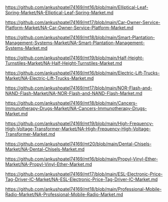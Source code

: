 <p><a href="https://github.com/ankushpatel74169/mt16/blob/main/Elliptical-Leaf-Spring-Market/NA-Elliptical-Leaf-Spring-Market.md">https://github.com/ankushpatel74169/mt16/blob/main/Elliptical-Leaf-Spring-Market/NA-Elliptical-Leaf-Spring-Market.md</a></p><p><a href="https://github.com/ankushpatel74169/mt17/blob/main/Car-Owner-Service-Platform-Market/NA-Car-Owner-Service-Platform-Market.md">https://github.com/ankushpatel74169/mt17/blob/main/Car-Owner-Service-Platform-Market/NA-Car-Owner-Service-Platform-Market.md</a></p><p><a href="https://github.com/ankushpatel74169/mt18/blob/main/Smart-Plantation-Management-Systems-Market/NA-Smart-Plantation-Management-Systems-Market.md">https://github.com/ankushpatel74169/mt18/blob/main/Smart-Plantation-Management-Systems-Market/NA-Smart-Plantation-Management-Systems-Market.md</a></p><p><a href="https://github.com/ankushpatel74169/mt19/blob/main/Half-Height-Turnstiles-Market/NA-Half-Height-Turnstiles-Market.md">https://github.com/ankushpatel74169/mt19/blob/main/Half-Height-Turnstiles-Market/NA-Half-Height-Turnstiles-Market.md</a></p><p><a href="https://github.com/ankushpatel74169/mt16/blob/main/Electric-Lift-Trucks-Market/NA-Electric-Lift-Trucks-Market.md">https://github.com/ankushpatel74169/mt16/blob/main/Electric-Lift-Trucks-Market/NA-Electric-Lift-Trucks-Market.md</a></p><p><a href="https://github.com/ankushpatel74169/mt17/blob/main/NOR-Flash-and-NAND-Flash-Market/NA-NOR-Flash-and-NAND-Flash-Market.md">https://github.com/ankushpatel74169/mt17/blob/main/NOR-Flash-and-NAND-Flash-Market/NA-NOR-Flash-and-NAND-Flash-Market.md</a></p><p><a href="https://github.com/ankushpatel74169/mt18/blob/main/Cancers-Immunotherapy-Drugs-Market/NA-Cancers-Immunotherapy-Drugs-Market.md">https://github.com/ankushpatel74169/mt18/blob/main/Cancers-Immunotherapy-Drugs-Market/NA-Cancers-Immunotherapy-Drugs-Market.md</a></p><p><a href="https://github.com/ankushpatel74169/mt19/blob/main/High-Frequency-High-Voltage-Transformer-Market/NA-High-Frequency-High-Voltage-Transformer-Market.md">https://github.com/ankushpatel74169/mt19/blob/main/High-Frequency-High-Voltage-Transformer-Market/NA-High-Frequency-High-Voltage-Transformer-Market.md</a></p><p><a href="https://github.com/ankushpatel74169/mt20/blob/main/Dental-Chisels-Market/NA-Dental-Chisels-Market.md">https://github.com/ankushpatel74169/mt20/blob/main/Dental-Chisels-Market/NA-Dental-Chisels-Market.md</a></p><p><a href="https://github.com/ankushpatel74169/mt16/blob/main/Propyl-Vinyl-Ether-Market/NA-Propyl-Vinyl-Ether-Market.md">https://github.com/ankushpatel74169/mt16/blob/main/Propyl-Vinyl-Ether-Market/NA-Propyl-Vinyl-Ether-Market.md</a></p><p><a href="https://github.com/ankushpatel74169/mt17/blob/main/ESL-Electronic-Price-Tag-Driver-IC-Market/NA-ESL-Electronic-Price-Tag-Driver-IC-Market.md">https://github.com/ankushpatel74169/mt17/blob/main/ESL-Electronic-Price-Tag-Driver-IC-Market/NA-ESL-Electronic-Price-Tag-Driver-IC-Market.md</a></p><p><a href="https://github.com/ankushpatel74169/mt18/blob/main/Professional-Mobile-Radio-Market/NA-Professional-Mobile-Radio-Market.md">https://github.com/ankushpatel74169/mt18/blob/main/Professional-Mobile-Radio-Market/NA-Professional-Mobile-Radio-Market.md</a></p>
